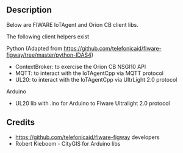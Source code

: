 Description
-------------

Below are FIWARE IoTAgent and Orion CB client libs.

The following client helpers exist

Python (Adapted from https://github.com/telefonicaid/fiware-figway/tree/master/python-IDAS4)
- ContextBroker: to exercise the Orion CB NSGI10 API
- MQTT: to interact with the IoTAgentCpp via MQTT protocol
- UL20: to interact with the IoTAgentCpp via UltrLight 2.0 protocol

Arduino
- UL20 lib with .ino for Arduino to Fiware Ultralight 2.0 protocol

Credits
-------

- https://github.com/telefonicaid/fiware-figway developers
- Robert Kieboom - CityGIS for Arduino libs



